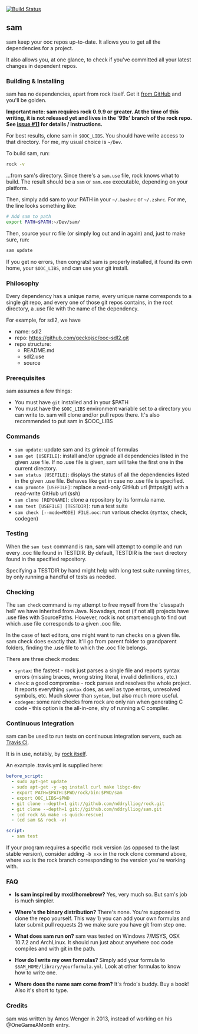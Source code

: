 [![Build Status](https://secure.travis-ci.org/fasterthanlime/sam.png?branch=master)](http://travis-ci.org/fasterthanlime/sam)

## sam

sam keep your ooc repos up-to-date. It allows you to get all the
dependencies for a project.

It also allows you, at one glance, to check if you've committed
all your latest changes in dependent repos.

### Building & Installing

sam has no dependencies, apart from rock itself. Get it [from GitHub](
https://github.com/nddrylliog/rock/#rock) and you'll be golden.

**Important note: sam requires rock 0.9.9 or greater. At the time of
this writing, it is not released yet and lives in the '99x' branch
of the rock repo. See [issue #11](https://github.com/nddrylliog/sam/issues/11) for details / instructions.**

For best results, clone sam in `$OOC_LIBS`. You should have write
access to that directory. For me, my usual choice is `~/Dev`.

To build sam, run:

```bash
rock -v
```

...from sam's directory. Since there's a `sam.use` file, rock knows
what to build. The result should be a `sam` or `sam.exe` executable,
depending on your platform.

Then, simply add sam to your PATH in your `~/.bashrc` or `~/.zshrc`.
For me, the line looks something like:

```bash
# Add sam to path
export PATH=$PATH:~/Dev/sam/
```

Then, source your rc file (or simply log out and in again) and, just to
make sure, run:

```bash
sam update
```

If you get no errors, then congrats! sam is properly installed, it found
its own home, your `$OOC_LIBS`, and can use your git install.

### Philosophy

Every dependency has a unique name, every unique name corresponds
to a single git repo, and every one of those git repos contains,
in the root directory, a .use file with the name of the dependency.

For example, for sdl2, we have

  * name: sdl2
  * repo: https://github.com/geckojsc/ooc-sdl2.git
  * repo structure:
      * README.md
      * sdl2.use
      * source

### Prerequisites

sam assumes a few things:

  * You must have `git` installed and in your $PATH
  * You must have the `$OOC_LIBS` environment variable set to
    a directory you can write to. sam will clone and/or pull repos
    there. It's also recommended to put sam in $OOC_LIBS

### Commands

  * `sam update`: update sam and its grimoir of formulas
  * `sam get [USEFILE]`: install and/or upgrade all dependencies
    listed in the given .use file. If no .use file is given, sam
    will take the first one in the current directory.
  * `sam status [USEFILE]`: displays the status of all the
    dependencies listed in the given .use file. Behaves like
    get in case no .use file is specified.
  * `sam promote [USEFILE]`: replace a read-only GitHub url (https/git)
    with a read-write GitHub url (ssh)
  * `sam clone [REPONAME]`: clone a repository by its formula name.
  * `sam test [USEFILE] [TESTDIR]`: run a test suite
  * `sam check [--mode=MODE] FILE.ooc`: run various checks (syntax, check, codegen)

### Testing

When the `sam test` command is ran, sam will attempt to compile and run every
.ooc file found in TESTDIR. By default, TESTDIR is the `test` directory found in
the specified repository.

Specifying a TESTDIR by hand might help with long test suite running times, by
only running a handful of tests as needed.

### Checking

The `sam check` command is my attempt to free myself from the 'classpath hell'
we have inherited from Java. Nowadays, most (if not all) projects have .use files
with SourcePaths. However, rock is not smart enough to find out which .use file
corresponds to a given .ooc file.

In the case of text editors, one might want to run checks on a given file. sam check
does exactly that. It'll go from parent folder to grandparent folders, finding
the .use file to which the .ooc file belongs.

There are three check modes:

  * `syntax`: the fastest - rock just parses a single file and reports syntax errors
    (missing braces, wrong string literal, invalid definitions, etc.)
  * `check`: a good compromise - rock parses and resolves the whole project. It
    reports everything `syntax` does, as well as type errors, unresolved symbols, etc.
    Much slower than `syntax`, but also much more useful.
  * `codegen`: some rare checks from rock are only ran when generating C code - this
    option is the all-in-one, shy of running a C compiler.

### Continuous Integration

sam can be used to run tests on continuous integration servers, such as
[Travis CI](https://travis-ci.org).

It is in use, notably, by [rock itself](https://travis-ci.org/nddrylliog/rock/builds).

An example .travis.yml is supplied here:

```yaml
before_script:
  - sudo apt-get update
  - sudo apt-get -y -qq install curl make libgc-dev
  - export PATH=$PATH:$PWD/rock/bin:$PWD/sam
  - export OOC_LIBS=$PWD
  - git clone --depth=1 git://github.com/nddrylliog/rock.git
  - git clone --depth=1 git://github.com/nddrylliog/sam.git
  - (cd rock && make -s quick-rescue)
  - (cd sam && rock -v)

script:
  - sam test
```

If your program requires a specific rock version (as opposed to the last stable
version), consider adding `-b xxx` in the rock clone command above, where
`xxx` is the rock branch corresponding to the version you're working with.

### FAQ

  * **Is sam inspired by mxcl/homebrew?** Yes, very much so. But sam's job is much simpler.

  * **Where's the binary distribution?** There's none. You're supposed to clone the repo
    yourself. This way 1) you can add your own formulas and later submit pull requests 2)
    we make sure you have git from step one.

  * **What does sam run on?** sam was tested on Windows 7/MSYS, OSX 10.7.2 and ArchLinux.
    It should run just about anywhere ooc code compiles and with git in the path.

  * **How do I write my own formulas?** Simply add your formula to `$SAM_HOME/library/yourformula.yml`.
    Look at other formulas to know how to write one.

  * **Where does the name sam come from?** It's frodo's buddy. Buy a book! Also it's short
    to type.

### Credits

sam was written by Amos Wenger in 2013, instead of working on his @OneGameAMonth entry.

